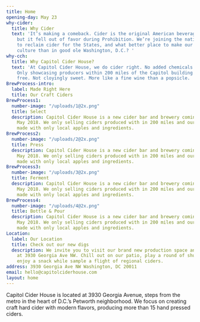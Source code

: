 ```yaml
---
title: Home
opening-day: May 23
why-cider:
  title: Why Cider
  text: 'It’s making a comeback. Cider is the original American beverage of choice,
    but it fell out of favor during Prohibition. We’re joining the national movement
    to reclaim cider for the States, and what better place to make our mark on Americana
    culture than in good ole Washington, D.C.? '
why-cch:
  title: Why Capitol Cider House?
  text: 'At Capitol Cider House, we do cider right. No added chemicals or preservatives.
    Only showcasing producers within 200 miles of the Capitol building. Always gluten
    free. Not cloyingly sweet. More like a fine wine than a popsicle. '
BrewProcess-intro:
  label: Made Right Here
  title: Our Craft Ciders
BrewProcess1:
  number-image: "/uploads/1@2x.png"
  title: Select
  description: Capitol Cider House is a new cider bar and brewery coming to Petworth
    May 2018. We only selling ciders produced with in 200 miles and our brew’s are
    made with only local apples and ingredients.
BrewProcess2:
  number-image: "/uploads/2@2x.png"
  title: Press
  description: Capitol Cider House is a new cider bar and brewery coming to Petworth
    May 2018. We only selling ciders produced with in 200 miles and our brew’s are
    made with only local apples and ingredients.
BrewProcess3:
  number-image: "/uploads/3@2x.png"
  title: Ferment
  description: Capitol Cider House is a new cider bar and brewery coming to Petworth
    May 2018. We only selling ciders produced with in 200 miles and our brew’s are
    made with only local apples and ingredients.
BrewProcess4:
  number-image: "/uploads/4@2x.png"
  title: Bottle & Pour
  description: Capitol Cider House is a new cider bar and brewery coming to Petworth
    May 2018. We only selling ciders produced with in 200 miles and our brew’s are
    made with only local apples and ingredients.
Location:
  label: Our Location
  title: Check out our new digs
  description: We invite you to visit our brand new production space and tasting room
    at 3930 Georgia Ave NW. Chill out on our patio, play a round of shuffleboard and
    enjoy a snack while sample a flight of regional ciders.
address: 3930 Georgia Ave NW Washington, DC 20011
email: hello@capitolciderhouse.com
layout: home
---
```


Capitol Cider House is located at 3930 Georgia Avenue, steps from the metro in the heart of D.C.’s Petworth neighborhood. We focus on creating craft hard cider with modern flavors, producing more than 15 hand pressed ciders.
